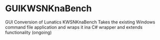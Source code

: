 # GUIKWSNKnaBench
GUI Conversion of Lunatics KWSNKnaBench
Takes the existing Windows command file application and wraps it ina C# wrapper and extends functionality (ongoing)
